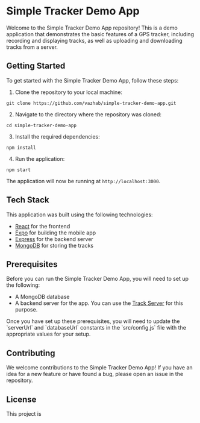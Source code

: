 <h1>Simple Tracker Demo App</h1>

<p>Welcome to the Simple Tracker Demo App repository! This is a demo application that demonstrates the basic features of a GPS tracker, including recording and displaying tracks, as well as uploading and downloading tracks from a server.</p>

<h2>Getting Started</h2>

<p>To get started with the Simple Tracker Demo App, follow these steps:</p>

<ol>
  <li>Clone the repository to your local machine:</li>
</ol>

<pre><code>git clone https://github.com/vazhab/simple-tracker-demo-app.git
</code></pre>

<ol start="2">
  <li>Navigate to the directory where the repository was cloned:</li>
</ol>

<pre><code>cd simple-tracker-demo-app
</code></pre>

<ol start="3">
  <li>Install the required dependencies:</li>
</ol>

<pre><code>npm install
</code></pre>

<ol start="4">
  <li>Run the application:</li>
</ol>

<pre><code>npm start
</code></pre>

<p>The application will now be running at <code>http://localhost:3000</code>.</p>

<h2>Tech Stack</h2>

<p>This application was built using the following technologies:</p>

<ul>
  <li><a href="https://reactjs.org/">React</a> for the frontend</li>
  <li><a href="https://expo.io/">Expo</a> for building the mobile app</li>
  <li><a href="https://expressjs.com/">Express</a> for the backend server</li>
  <li><a href="https://www.mongodb.com/">MongoDB</a> for storing the tracks</li>
</ul>

<h2>Prerequisites</h2>

<p>Before you can run the Simple Tracker Demo App, you will need to set up the following:</p>

<ul>
  <li>A MongoDB database</li>
  <li>A backend server for the app. You can use the <a href="https://github.com/vazhab/track-server">Track Server</a> for this purpose.</li>
</ul>

<p>Once you have set up these prerequisites, you will need to update the `serverUrl` and `databaseUrl` constants in the `src/config.js` file with the appropriate values for your setup.</p>

<h2>Contributing</h2>

<p>We welcome contributions to the Simple Tracker Demo App! If you have an idea for a new feature or have found a bug, please open an issue in the repository.</p>

<h2>License</h2>

<p>This project is
